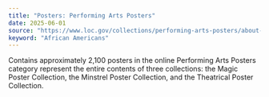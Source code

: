 ```yaml
---
title: "Posters: Performing Arts Posters"
date: 2025-06-01
source: "https://www.loc.gov/collections/performing-arts-posters/about-this-collection/"
keyword: "African Americans"
---
```


Contains approximately 2,100 posters in the online Performing Arts Posters category represent the entire contents of three collections: the Magic Poster Collection, the Minstrel Poster Collection, and the Theatrical Poster Collection.